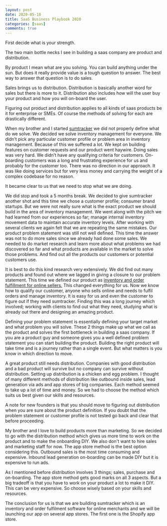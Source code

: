 ```yaml
---
layout: post
date: 2020-05-10
title: SaaS Business Playbook 2020
categories: [saas]
comments: true
---
```


First decide what is your strength.

The two main bottle necks I see in building a saas company are product and distribution.

By product I mean what are you solving. You can build anything under the sun. But does it really provide value is a tough question to answer. The best way to answer that question is to do sales.

<!--more-->

Sales brings us to distribution. Distribution is basically another word for sales but there is more to it. Distribution also includes how will the user buy your product and how you will on-board the user.

Figuring out product and distribution applies to all kinds of saas products be it for enterprise or SMEs. Of course the methods of solving for each are drastically different.

When my brother and I started [sumtracker](https://sumtracker.com) we did not properly define what do we solve. We decided we solve inventory management for everyone. We didn’t pick any particular customer profile or problem area in inventory management. Because of this we suffered a lot. We kept on building features on customer requests and our product went haywire. Doing sales was very hard. We didn’t have any qualifying criteria for customers. On-boarding customers was a long and frustrating experience for us and probably for the customer too. There was no direction in our approach. It was like doing services but for very less money and carrying the weight of a complex codebase for no reason.

It became clear to us that we need to stop what we are doing.

We did stop and took a 5 months break. We decided to give sumtracker another shot and this time we chose a customer profile; consumer brand startups. But we were not really sure what is the exact product we should build in the area of inventory management. We went along with the pitch we had learned from our experiences so far; manage internal inventory movement data to maintain accurate inventory levels. After working with several clients we again felt that we are repeating the same mistakes. Our product problem statement was still not well defined. This time the answer was not to do more sales since we already had done some sales. We needed to do market research and learn more about what problems we had discovered so far and what products are available in the market to solve those problems. And find out all the products our customers or potential customers use.

It is best to do this kind research very extensively. We did find out many products and found out where we lagged in giving a closure to our problem statement. This time we defined our product as [<u>inventory and order fulfillment for online sellers</u>](https://sumtracker.com)[.](https://sumtracker.com) This changed everything for us. Now we know how to qualify our customer, anyone who sells online and needs to fulfil orders and manage inventory. It is easy for us and even the customer to figure out if they need sumtracker. Finding this was a long journey which involved; working with clients to find out what they need, studying what is already out there and designing an amazing product.

Defining your problem statement is essentially defining your target market and what problem you will solve. These 2 things make up what we call as the product and solves the first bottleneck in building a saas company. If you are a product guy and someone gives you a well defined problem statement you can start building the product. Building the right product will take time and is a journey rather than a single event. But what matters is you know in which direction to move.

A great product still needs distribution. Companies with good distribution and a bad product will survive but no company can survive without distribution. Setting up distribution is a chicken and egg problem. I thought of many different methods of distribution like outbound inside sales, lead generation via ads and app stores of big companies. Each method seemed to take up a lot of time and money. So we had to choose the method which suits us best given our skills and resources.

A note for new founders is that you should move to figuring out distribution when you are sure about the product definition. If you doubt that the problem statement or customer profile is not tested go back and clear that before proceeding.

My brother and I love to build products more than marketing. So we decided to go with the distribution method which gives us more time to work on the product and to make the onboarding DIY. We also don't want to hire sales and marketing staff for now. The app store method is the best option considering this. Outbound sales is the most time consuming and expensive. Inbound lead generation on-boarding can be made DIY but it is expensive to run ads.

As I mentioned before distribution involves 3 things; sales, purchase and on-boarding. The app store method gets good marks on all 3 aspects. But a big tradeoff is that you have to work on your product a lot to make it DIY. This can be very expensive. So choose wisely based on your skills and resources.

The conclusion for us is that we are building sumtracker which is an inventory and order fulfilment software for online merchants and we will be launching our app on several app stores. The first one is the Shopify app store.


